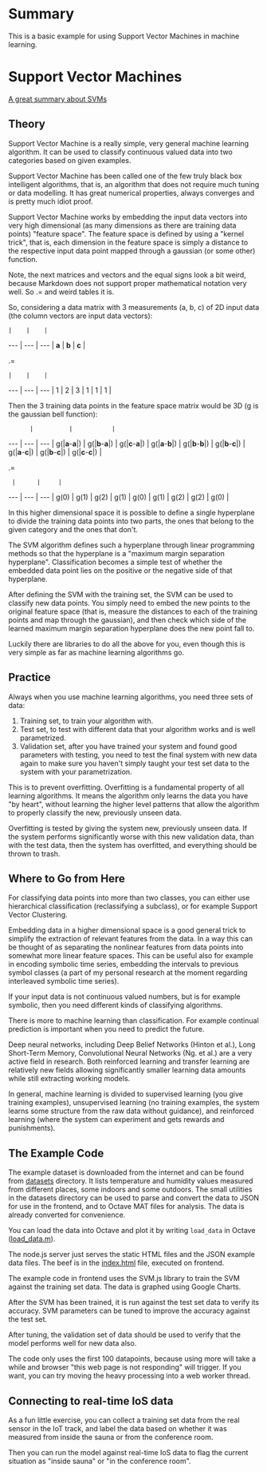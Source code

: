 # Summary
This is a basic example for using Support Vector Machines in machine learning.

# Support Vector Machines

[A great summary about SVMs](http://pages.cs.wisc.edu/~jerryzhu/cs540/handouts/hearst98-SVMtutorial.pdf)

## Theory

Support Vector Machine is a really simple, very general machine learning algorithm. It can be used to
classify continuous valued data into two categories based on given examples.

Support Vector Machine has been called one
of the few truly black box intelligent algorithms, that is, an algorithm that does not require much tuning
or data modelling. It has great numerical properties, always converges and is pretty much idiot proof.

Support Vector Machine works by embedding the input data vectors into very high dimensional (as many dimensions
as there are training data points) "feature space".
The feature space is defined by using a "kernel trick", that is, each dimension in the feature space is
simply a distance to the respective input data point mapped through a gaussian (or some other) function.

Note, the next matrices and vectors and the equal signs look a bit weird, because Markdown does
not support proper mathematical notation very well. So .= and weird tables it is.

So, considering a data matrix with 3 measurements (a, b, c) of 2D input data (the column vectors are input data vectors):

    |    |    |
--- | --- | --- |
 **a**  |  **b**  |  **c**  |

 .=

    |    |    |
--- | --- | --- |
 1  |  2  |  3  |
 1  |  1  |  1  |

Then the 3 training data points in the feature space matrix would be 3D (g is the gaussian bell function):

          |          |           |
   ---     |    ---     |    ---     |
g(\|**a**-**a**\|) | g(\|**b**-**a**\|) | g(\|**c**-**a**\|) |
g(\|**a**-**b**\|) | g(\|**b**-**b**\|) | g(\|**b**-**c**\|) |
g(\|**a**-**c**\|) | g(\|**b**-**c**\|) | g(\|**c**-**c**\|) |

 .=

     |      |     |
 --- |  --- |  ---  |
g(0) | g(1) |  g(2) |
g(1) | g(0) |  g(1) |
g(2) | g(2) |  g(0) |

In this higher dimensional space it is possible to define a single hyperplane to divide the training data points
into two parts, the ones that belong to the given category and the ones that don't.

The SVM algorithm defines such a hyperplane through linear programming methods so that the hyperplane is a "maximum margin
separation hyperplane". Classification becomes a simple test of whether the embedded data point lies on the positive
or the negative side of that hyperplane.

After defining the SVM with the training set, the SVM can be used to classify new data points. You simply need to
embed the new points to the original feature space (that is, measure the distances to each of the training points and
map through the gaussian), and then check which side of the learned maximum margin separation hyperplane does the new point
fall to.

Luckily there are libraries to do all the above for you, even though this is very simple as far as machine learning
algorithms go.

## Practice

Always when you use machine learning algorithms, you need three sets of data:

 1. Training set, to train your algorithm with.
 2. Test set, to test with different data that your algorithm works and is well parametrized.
 3. Validation set, after you have trained your system and found good parameters with testing, you need to test
    the final system with new data again to make sure you haven't simply taught your test set data to the system
    with your parametrization.

This is to prevent overfitting. Overfitting is a fundamental property of all learning algorithms. It means the
algorithm only learns the data you have "by heart", without learning the higher level patterns that allow the algorithm to
properly classify the new, previously unseen data.

Overfitting is tested by giving the system new, previously unseen data. If the system performs significantly worse
with this new validation data, than with the test data, then the system has overfitted, and everything should be thrown
to trash.

## Where to Go from Here

For classifying data points into more than two classes, you can either use hierarchical classification (reclassifying a subclass), or for example Support Vector Clustering.

Embedding data in a higher dimensional space is a good general trick to simplify the extraction of relevant features
from the data. In a way this can be thought of as separating the nonlinear features from data points into somewhat
more linear feature spaces. This can be useful also for example in encoding symbolic time series, embedding the intervals
to previous symbol classes (a part of my personal research at the moment regarding interleaved symbolic time series).

If your input data is not continuous valued numbers, but is for example symbolic, then you need different kinds of
classifying algorithms.

There is more to machine learning than classification. For example continual prediction is important when you need to
predict the future.

Deep neural networks, including Deep Belief Networks (Hinton et al.), Long Short-Term Memory, Convolutional Neural Networks (Ng. et al.) are a very active field in research. Both reinforced learning and
transfer learning are relatively new fields allowing significantly smaller learning data amounts while still
extracting working models.

In general, machine learning is divided to supervised learning (you give training examples), unsupervised learning
(no training examples, the system learns some structure from the raw data without guidance), and reinforced learning (where the system can experiment and gets rewards and punishments).

## The Example Code

The example dataset is downloaded from the internet and can be found from
[datasets](./datasets) directory. It lists temperature and humidity values measured
from different places, some indoors and some outdoors. The small
utilities in the datasets directory can be used to parse and convert
the data to JSON for use in the frontend, and to Octave MAT files
for analysis. The data is already converted for convenience.

You can load the data into Octave and plot it by writing `load_data`
in Octave ([load_data.m](./datasets/sml2010/load_data.m)).

The node.js server just serves the static HTML files and the JSON
example data files. The beef is in the [index.html](./public/index.html) file, executed on frontend.

The example code in frontend uses the SVM.js library to train the SVM
against the training set data. The data is graphed using Google Charts.

After the SVM has been trained, it is run against the test set data to
verify its accuracy. SVM parameters can be tuned to improve the accuracy
against the test set.

After tuning, the validation set of data should be used to verify that
the model performs well for new data also.

The code only uses the first 100 datapoints, because using more will
take a while and browser "this web page is not responding" will trigger.
If you want, you can try moving the heavy processing into a web worker thread.

## Connecting to real-time IoS data

As a fun little exercise, you can collect a training set data from the real sensor in the IoT track,
and label the data based on whether it was measured from inside the sauna
or from the conference room.

Then you can run the model against real-time IoS data to flag the current
situation as "inside sauna" or "in the conference room".
